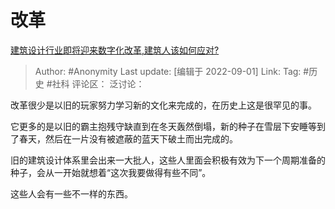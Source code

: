 # 改革
[建筑设计行业即将迎来数字化改革,建筑人该如何应对?](https://www.zhihu.com/question/546539322/answer/2654664737)

> Author: #Anonymity
> Last update: [编辑于 2022-09-01]
> Link:
> Tag: #历史 #社科
> 评论区：
> 泛讨论：

改革很少是以旧的玩家努力学习新的文化来完成的，在历史上这是很罕见的事。

它更多的是以旧的霸主抱残守缺直到在冬天轰然倒塌，新的种子在雪层下安睡等到了春天，然后在一片没有被遮蔽的蓝天下破土而出完成的。

旧的建筑设计体系里会出来一大批人，这些人里面会积极有效为下一个周期准备的种子，会从一开始就想着“这次我要做得有些不同”。

这些人会有一些不一样的东西。
